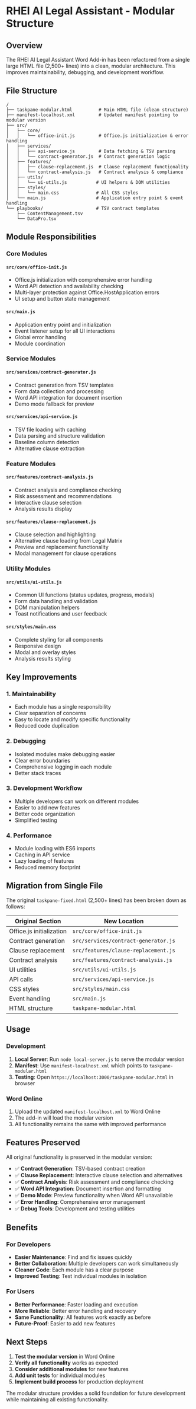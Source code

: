 # RHEI AI Legal Assistant - Modular Structure

## Overview

The RHEI AI Legal Assistant Word Add-in has been refactored from a single large HTML file (2,500+ lines) into a clean, modular architecture. This improves maintainability, debugging, and development workflow.

## File Structure

```
/
├── taskpane-modular.html          # Main HTML file (clean structure)
├── manifest-localhost.xml         # Updated manifest pointing to modular version
├── src/
│   ├── core/
│   │   └── office-init.js         # Office.js initialization & error handling
│   ├── services/
│   │   ├── api-service.js         # Data fetching & TSV parsing
│   │   └── contract-generator.js  # Contract generation logic
│   ├── features/
│   │   ├── clause-replacement.js  # Clause replacement functionality
│   │   └── contract-analysis.js   # Contract analysis & compliance
│   ├── utils/
│   │   └── ui-utils.js           # UI helpers & DOM utilities
│   ├── styles/
│   │   └── main.css              # All CSS styles
│   └── main.js                   # Application entry point & event handling
└── playbooks/                    # TSV contract templates
    ├── ContentManagement.tsv
    └── DataPro.tsv
```

## Module Responsibilities

### Core Modules

#### `src/core/office-init.js`
- Office.js initialization with comprehensive error handling
- Word API detection and availability checking
- Multi-layer protection against Office.HostApplication errors
- UI setup and button state management

#### `src/main.js`
- Application entry point and initialization
- Event listener setup for all UI interactions
- Global error handling
- Module coordination

### Service Modules

#### `src/services/contract-generator.js`
- Contract generation from TSV templates
- Form data collection and processing
- Word API integration for document insertion
- Demo mode fallback for preview

#### `src/services/api-service.js`
- TSV file loading with caching
- Data parsing and structure validation
- Baseline column detection
- Alternative clause extraction

### Feature Modules

#### `src/features/contract-analysis.js`
- Contract analysis and compliance checking
- Risk assessment and recommendations
- Interactive clause selection
- Analysis results display

#### `src/features/clause-replacement.js`
- Clause selection and highlighting
- Alternative clause loading from Legal Matrix
- Preview and replacement functionality
- Modal management for clause operations

### Utility Modules

#### `src/utils/ui-utils.js`
- Common UI functions (status updates, progress, modals)
- Form data handling and validation
- DOM manipulation helpers
- Toast notifications and user feedback

#### `src/styles/main.css`
- Complete styling for all components
- Responsive design
- Modal and overlay styles
- Analysis results styling

## Key Improvements

### 1. **Maintainability**
- Each module has a single responsibility
- Clear separation of concerns
- Easy to locate and modify specific functionality
- Reduced code duplication

### 2. **Debugging**
- Isolated modules make debugging easier
- Clear error boundaries
- Comprehensive logging in each module
- Better stack traces

### 3. **Development Workflow**
- Multiple developers can work on different modules
- Easier to add new features
- Better code organization
- Simplified testing

### 4. **Performance**
- Module loading with ES6 imports
- Caching in API service
- Lazy loading of features
- Reduced memory footprint

## Migration from Single File

The original `taskpane-fixed.html` (2,500+ lines) has been broken down as follows:

| Original Section | New Location |
|-----------------|--------------|
| Office.js initialization | `src/core/office-init.js` |
| Contract generation | `src/services/contract-generator.js` |
| Clause replacement | `src/features/clause-replacement.js` |
| Contract analysis | `src/features/contract-analysis.js` |
| UI utilities | `src/utils/ui-utils.js` |
| API calls | `src/services/api-service.js` |
| CSS styles | `src/styles/main.css` |
| Event handling | `src/main.js` |
| HTML structure | `taskpane-modular.html` |

## Usage

### Development
1. **Local Server**: Run `node local-server.js` to serve the modular version
2. **Manifest**: Use `manifest-localhost.xml` which points to `taskpane-modular.html`
3. **Testing**: Open `https://localhost:3000/taskpane-modular.html` in browser

### Word Online
1. Upload the updated `manifest-localhost.xml` to Word Online
2. The add-in will load the modular version
3. All functionality remains the same with improved performance

## Features Preserved

All original functionality is preserved in the modular version:

- ✅ **Contract Generation**: TSV-based contract creation
- ✅ **Clause Replacement**: Interactive clause selection and alternatives
- ✅ **Contract Analysis**: Risk assessment and compliance checking
- ✅ **Word API Integration**: Document insertion and formatting
- ✅ **Demo Mode**: Preview functionality when Word API unavailable
- ✅ **Error Handling**: Comprehensive error management
- ✅ **Debug Tools**: Development and testing utilities

## Benefits

### For Developers
- **Easier Maintenance**: Find and fix issues quickly
- **Better Collaboration**: Multiple developers can work simultaneously
- **Cleaner Code**: Each module has a clear purpose
- **Improved Testing**: Test individual modules in isolation

### For Users
- **Better Performance**: Faster loading and execution
- **More Reliable**: Better error handling and recovery
- **Same Functionality**: All features work exactly as before
- **Future-Proof**: Easier to add new features

## Next Steps

1. **Test the modular version** in Word Online
2. **Verify all functionality** works as expected
3. **Consider additional modules** for new features
4. **Add unit tests** for individual modules
5. **Implement build process** for production deployment

The modular structure provides a solid foundation for future development while maintaining all existing functionality.
